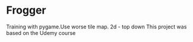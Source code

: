# Frogger
Training with pygame.Use worse tile map. 2d - top down
This project was based on the Udemy course
